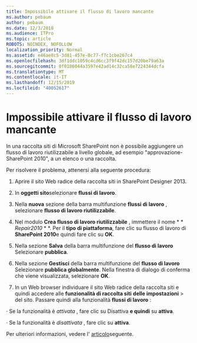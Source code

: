 ```yaml
---
title: Impossibile attivare il flusso di lavoro mancante
ms.author: pebaum
author: pebaum
ms.date: 12/3/2018
ms.audience: ITPro
ms.topic: article
ROBOTS: NOINDEX, NOFOLLOW
localization_priority: Normal
ms.assetid: e46ae8c5-3d81-457e-8c77-f7c1cbe267c4
ms.openlocfilehash: 3df1ddc1059c4cd6cc3f9f42dc157d20be79a63a
ms.sourcegitcommit: 0f0186044a3597e42ad14c32ca58e7224344dcfa
ms.translationtype: MT
ms.contentlocale: it-IT
ms.lasthandoff: 12/15/2019
ms.locfileid: "40052617"
---
```

# <a name="missing-workflow-failed-to-activate"></a>Impossibile attivare il flusso di lavoro mancante

In una raccolta siti di Microsoft SharePoint non è possibile aggiungere un flusso di lavoro riutilizzabile a livello globale, ad esempio "approvazione-SharePoint 2010", a un elenco o una raccolta.
  
Per risolvere il problema, attenersi alla seguente procedura: 
  
1. Aprire il sito Web radice della raccolta siti in SharePoint Designer 2013.
  
2. In **oggetti sito**selezionare **flussi di lavoro**. 
  
3. Nella **nuova** sezione della barra multifunzione **flussi di lavoro** , selezionare **flusso di lavoro riutilizzabile**. 
  
4. Nel modulo **Crea flusso di lavoro riutilizzabile** , immettere il nome * * *Repair2010* * *. Per il **tipo di piattaforma**, fare clic su flusso di lavoro di **SharePoint 2010**e quindi fare clic su **OK**. 
  
1. Nella sezione **Salva** della barra multifunzione del **flusso di lavoro** Selezionare **pubblica**. 
  
2. Nella sezione **Gestisci** della barra multifunzione del **flusso di lavoro** Selezionare **pubblica globalmente**. Nella finestra di dialogo di conferma che viene visualizzata, selezionare **OK**. 
  
3. In un Web browser individuare il sito Web radice della raccolta siti e quindi accedere alle **funzionalità di raccolta siti** **delle impostazioni** \> del sito. Passare quindi alla funzionalità **flussi di lavoro** : 
  
· Se la funzionalità è *attivata* , fare clic su Disattiva **e quindi** su **attiva**. 
  
· Se la funzionalità è *disattivata* , fare clic su **attiva**. 
  
Per ulteriori informazioni, vedere l' [articolo](https://go.microsoft.com/fwlink/?linkid=2047770&amp;clcid=0x409)seguente.
  

